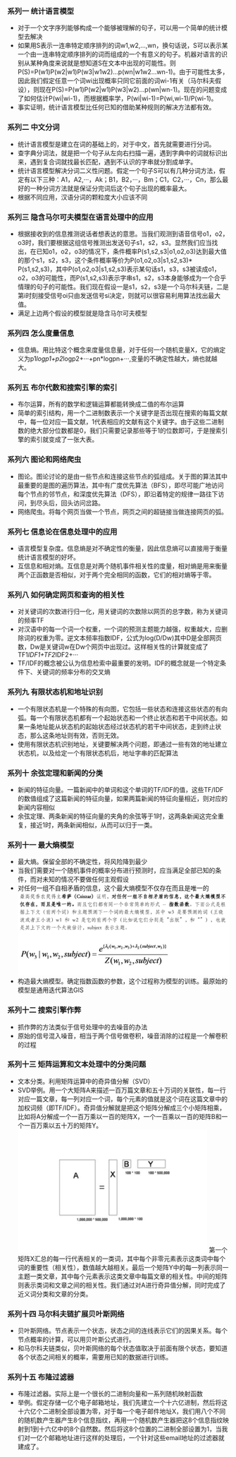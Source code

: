 
### 系列一 统计语言模型

- 对于一个文字序列能够构成一个能够被理解的句子，可以用一个简单的统计模型去解决
- 如果用S表示一连串特定顺序排列的词w1,w2,...,wn，换句话说，S可以表示某一个由一连串特定顺序排列的词而组成的一个有意义的句子。机器对语言的识别从某种角度来说就是想知道S在文本中出现的可能性。则P(S)=P(w1)P(w2|w1)P(w3|w1w2)...p(wn|w1w2...wn-1)。由于可能性太多，因此我们假定任意一个词wi出现概率只同它前面的词wi-1有关（马尔科夫假设），则现在P(S)=P(w1)P(w2|w1)P(w3|w2)...p(wn|wn-1)。现在的问题变成了如何估计P(wi|wi-1)，而根据概率学，P(wi|wi-1)=P(wi,wi-1)/P(wi-1)。
- 事实证明，统计语言模型比任何已知的借助某种规则的解决方法都有效。

### 系列二 中文分词
- 统计语言模型是建立在词的基础上的，对于中文，首先就需要进行分词。
- 查字典分词法，就是把一个句子从左向右扫描一遍，遇到字典中的词就标识出来，遇到复合词就找最长匹配，遇到不认识的字串就分割成单字。
- 统计语言模型解决分词二义性问题。假定一个句子S可以有几种分词方法，假定有以下三种：A1，A2,···，Ak；B1，B2，···，Bm；C1，C2，···，Cn，那么最好的一种分词方法就是保证分完词后这个句子出现的概率最大。
- 根据不同应用，汉语分词的颗粒度大小应该不同

### 系列三 隐含马尔可夫模型在语言处理中的应用
- 根据接收到的信息推测说话者想表达的意思。当我们观测到语音信号o1，o2，o3时，我们要根据这组信号推测出发送句子s1，s2，s3。显然我们应当找出，在已知o1，o2，o3的情况下，条件概率P(s1,s2,s3|o1,o2,o3)达到最大值的那个s1，s2，s3，这个条件概率等价为P(o1,o2,o3|s1,s2,s3)* P(s1,s2,s3)，其中P(o1,o2,o3|s1,s2,s3)表示某句话s1，s3，s3被读成o1，o2，o3的可能性，而P(s1,s2,s3)表示字串s1，s2，s3本身能够成为一个合乎情理的句子的可能性。我们现在假设一是s1，s2，s3是一个马尔科夫链，二是第i时刻接受信号oi只由发送信号si决定，则就可以很容易利用算法找出最大值。
- 满足上边两个假设的模型就是隐含马尔可夫模型

### 系列四 怎么度量信息
- 信息熵。用比特这个概念来度量信息量，对于任何一个随机变量X，它的熵定义为p1*logp1+p2*logp2+···+pn*logpn+···,变量的不确定性越大，熵也就越大。

### 系列五 布尔代数和搜索引擎的索引
- 布尔运算，所有的数学和逻辑运算都能转换成二值的布尔运算
- 简单的索引结构，用一个二进制数表示一个关键字是否出现在搜索的每篇文献中，每一位对应一篇文献，1代表相应的文献有这个关键字。由于这些二进制数的绝大部分位数都是0，我们只需要记录那些等于1的位数即可，于是搜索引擎的索引就变成了一张大表。

### 系列六 图论和网络爬虫
- 图论。图论讨论的是由一些节点和连接这些节点的弧组成。关于图的算法其中最重要的是图的遍历算法，其中有广度优先算法（BFS），即尽可能广地访问每个节点的邻节点，和深度优先算法（DFS），即沿着特定的规律一路往下访问，到尽头后，回头访问岔路。
- 网络爬虫。将每个网页当做一个节点，网页之间的超链接当做连接网页的弧。

### 系列七 信息论在信息处理中的应用
- 语言模型复杂度。信息熵是对不确定性的衡量，因此信息熵可以直接用于衡量统计语言模型的好坏。
- 互信息和相对熵。互信息是对两个随机事件相关性的度量，相对熵是用来衡量两个正函数是否相似，对于两个完全相同的函数，它们的相对熵等于零。

### 系列八 如何确定网页和查询的相关性
- 对关键词的次数进行归一化，用关键词的次数除以网页的总字数，称为关键词的频率TF
- 对汉语中的每一个词一个权重，一个词的预测主题能力越强，权重越大，应删除词的权重为零。逆文本频率指数IDF，公式为log(D/Dw)其中D是全部网页数，Dw是关键词w在Dw个网页中出现过。这样相关性的计算就变成了TF1*IDF1+TF2*IDF2+···
- TF/IDF的概念被公认为信息检索中最重要的发明。IDF的概念就是一个特定条件下、关键词的频率分布的交叉熵

### 系列九 有限状态机和地址识别
- 一个有限状态机是一个特殊的有向图，它包括一些状态和连接这些状态的有向弧。每一个有限状态机都有一个起始状态和一个终止状态和若干中间状态。如果一条地址能从状态机的起始状态经过状态机的若干中间状态，走到终止状态，那么这条地址则有效，否则无效。
- 使用有限状态机识别地址，关键要解决两个问题，即通过一些有效的地址建立状态机，以及给定一个有限状态机后，地址字串的匹配算法

### 系列十 余弦定理和新闻的分类
- 新闻的特征向量。一篇新闻中的单词和这个单词的TF/IDF的值，这些TF/IDF的数值组成了这篇新闻的特征向量，如果两篇新闻的特征向量相近，则对应的新闻内容相似
- 余弦定理、两条新闻的特征向量的夹角的余弦等于1时，这两条新闻这完全重复，接近1时，两条新闻相似，从而可以归于一类。

### 系列十一 最大熵模型
- 最大熵。保留全部的不确定性，将风险降到最少
- 当我们需要对一个随机事件的概率分布进行预测时，应当满足全部已知的条件，而对未知的情况不要做任何主观假设
- 对任何一组不自相矛盾的信息，这个最大熵模型不仅存在而且是唯一的
![最大熵模型](assets/markdown-img-paste-20180717174313353.png)
- 构造最大熵模型。确定指数函数的参数，这个过程称为模型的训练。最原始的模型是通用迭代算法GIS

### 系列十二 搜索引擎作弊
- 抓作弊的方法类似于信号处理中的去噪音的办法
- 原始的信号混入噪音，相当于两个信号做卷积，噪音消除的过程是一个解卷积的过程

### 系列十三 矩阵运算和文本处理中的分类问题
- 文本分类。利用矩阵运算中的奇异值分解（SVD）
- SVD举例。用一个大矩阵A来描述一百万篇文章和五十万词的关联性，每一行对应一篇文章，每一列对应一个词，每个元素的值就是这个词在这篇文章中的加权词频（即TF/IDF）。奇异值分解就是把这个矩阵分解成三个小矩阵相乘，比如将A分解成一个一百万乘以一百的矩阵X，一个一百乘以一百的矩阵B和一个一百万乘以五十万的矩阵Y。
![奇异值分解](assets/markdown-img-paste-20180718145306350.png)
第一个矩阵X汇总的每一行代表相关的一类词，其中每个非零元素表示这类词中每个词的重要性（相关性），数值越大越相关。最后一个矩阵Y中的每一列表示同一主题一类文章，其中每个元素表示这类文章中每篇文章的相关性。中间的矩阵则表示类词和文章之间的相关性。我们通过对A进行奇异值分解，同时完成了近义词分类和文章的分类。

### 系列十四 马尔科夫链扩展贝叶斯网络
- 贝叶斯网络。节点表示一个状态，状态之间的连线表示它们的因果关系。每个节点概率的计算，可以用贝叶斯公式进行。
- 和马尔科夫链类似，贝叶斯网络的每个状态值取决于前面有限个状态，要知道各个状态之间相关的概率，需要用已知的数据进行训练。

### 系列十五 布隆过滤器
- 布隆过滤器。实际上是一个很长的二进制向量和一系列随机映射函数
- 举例。假定存储一亿个电子邮箱地址，我们先建立一个十六亿进制，然后将这十六亿个二进制全部设置为零，对于每一个电子邮件地址X，我们用八个不同的随机数产生器产生8个信息指纹，再用一个随机数产生器把这8个信息指纹映射到1到十六亿中的8个自然数。然后将这8个位置的二进制全部设置为1，当我们对一亿个邮箱地址进行这样的处理后，一个针对这些email地址的过滤器就建成了。
